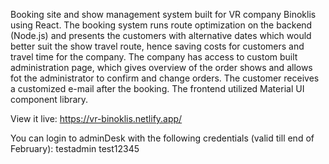 Booking site and show management system built for VR company Binoklis using React. The booking system runs route optimization on the backend (Node.js) and presents the customers with alternative dates which would better suit the show travel route, hence saving costs for customers and travel time for the company. The company has access to custom built administration page, which gives overview of the order shows and allows fot the administrator to confirm and change orders. The customer receives a customized e-mail after the booking. The frontend utilized Material UI component library.

View it live:
https://vr-binoklis.netlify.app/

You can login to adminDesk with the following credentials (valid till end of February):
testadmin
test12345
